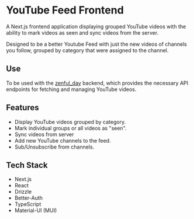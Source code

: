 # YouTube Feed Frontend

A Next.js frontend application displaying grouped YouTube videos with the ability to mark videos as seen and sync videos from the server.

Designed to be a better Youtube Feed with just the new videos of channels you follow, grouped by category that were assigned to the channel.

## Use

To be used with the [zenful_day](https://github.com/chickiexd/zenful_day) backend, which provides the necessary API endpoints for fetching and managing YouTube videos.

## Features

- Display YouTube videos grouped by category.
- Mark individual groups or all videos as "seen".
- Sync videos from server 
- Add new YouTube channels to the feed.
- Sub/Unsubscribe from channels.

## Tech Stack

- Next.js
- React
- Drizzle
- Better-Auth
- TypeScript
- Material-UI (MUI)

